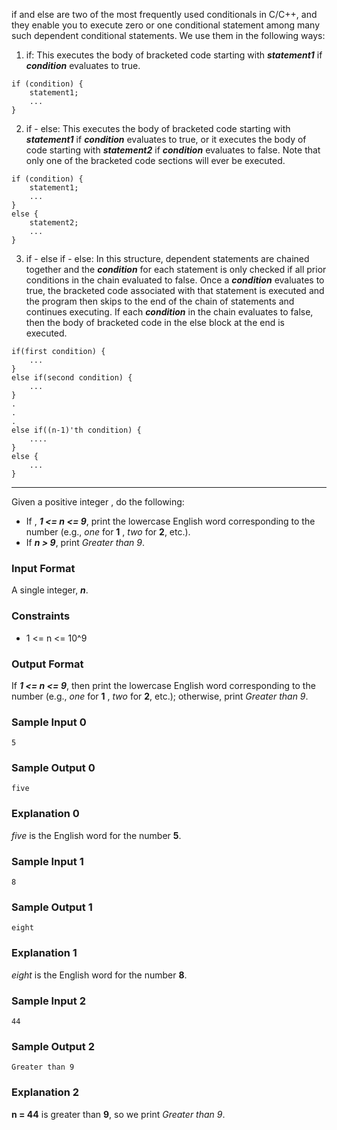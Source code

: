 if and else are two of the most frequently used conditionals in C/C++, and they enable you to execute zero or one conditional statement among many such dependent conditional statements. We use them in the following ways:

1. if: This executes the body of bracketed code starting with ***statement1*** if ***condition*** evaluates to true.

```
if (condition) {
    statement1;
    ...
}
```

2. if - else: This executes the body of bracketed code starting with ***statement1*** if ***condition*** evaluates to true, or it executes the body of code starting with ***statement2*** if ***condition*** evaluates to false. Note that only one of the bracketed code sections will ever be executed.

```
if (condition) {
    statement1;
    ...
}
else {
    statement2;
    ...
}
```

3. if - else if - else: In this structure, dependent statements are chained together and the ***condition*** for each statement is only checked if all prior conditions in the chain evaluated to false. Once a ***condition*** evaluates to true, the bracketed code associated with that statement is executed and the program then skips to the end of the chain of statements and continues executing. If each ***condition*** in the chain evaluates to false, then the body of bracketed code in the else block at the end is executed.

```
if(first condition) {
    ...
}
else if(second condition) {
    ...
}
.
.
.
else if((n-1)'th condition) {
    ....
}
else {
    ...
}
```
---

Given a positive integer , do the following:
* If , ***1 <= n <= 9***, print the lowercase English word corresponding to the number (e.g., *one* for **1** , *two* for **2**, etc.).
* If ***n > 9***, print *Greater than 9*.

### Input Format

A single integer, ***n***.

### Constraints

* 1 <= n <= 10^9

### Output Format

If ***1 <= n <= 9***, then print the lowercase English word corresponding to the number (e.g., *one* for **1** , *two* for **2**, etc.); otherwise, print *Greater than 9*.

### Sample Input 0
```
5
```

### Sample Output 0

```
five
```

### Explanation 0

*five* is the English word for the number **5**.

### Sample Input 1
```
8
```

### Sample Output 1
```
eight
```

### Explanation 1

*eight* is the English word for the number **8**.

### Sample Input 2
```
44
```

### Sample Output 2
```
Greater than 9
```

### Explanation 2

**n = 44** is greater than **9**, so we print *Greater than 9*.
